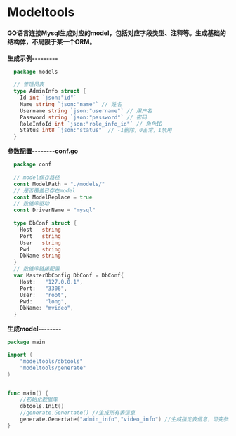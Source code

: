 # Modeltools
#### GO语言连接Mysql生成对应的model，包括对应字段类型、注释等。生成基础的结构体，不局限于某一个ORM。
 
 **生成示例---------**

```go 
  package models

  // 管理员表
  type AdminInfo struct {
  	Id int `json:"id"` 
  	Name string `json:"name"` // 姓名
  	Username string `json:"username"` // 用户名 
  	Password string `json:"password"` // 密码
  	RoleInfoId int `json:"role_info_id"` // 角色ID
  	Status int8 `json:"status"` // -1删除，0正常，1禁用
  }
```

**参数配置--------conf.go**

```go 
  package conf
  
  // model保存路径
  const ModelPath = "./models/"
  // 是否覆盖已存在model
  const ModelReplace = true
  // 数据库驱动
  const DriverName = "mysql"
  
  type DbConf struct {
  	Host   string
  	Port   string
  	User   string
  	Pwd    string
  	DbName string
  }
  // 数据库链接配置
  var MasterDbConfig DbConf = DbConf{
  	Host:   "127.0.0.1",
  	Port:   "3306",
  	User:   "root",
  	Pwd:    "long",
  	DbName: "mvideo",
  }
```

**生成model--------**
```go
package main

import (
	"modeltools/dbtools"
	"modeltools/generate"
)


func main() {
	//初始化数据库
	dbtools.Init()
	//generate.Genertate() //生成所有表信息
	generate.Genertate("admin_info","video_info") //生成指定表信息，可变参数可传入过个表名
}


```